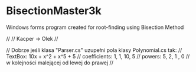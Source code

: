 # BisectionMaster3k
Windows forms program created for root-finding using Bisection Method

//
// Kacper -> Olek
//

// Dobrze jeśli klasa "Parser.cs" uzupełni pola klasy Polynomial.cs tak:
// TextBox:       10x + x^2 + x^5 + 5
// coefficients:  1, 1, 10, 5
// powers:        5, 2, 1 , 0
// w kolejności malejącej od lewej do prawej
//